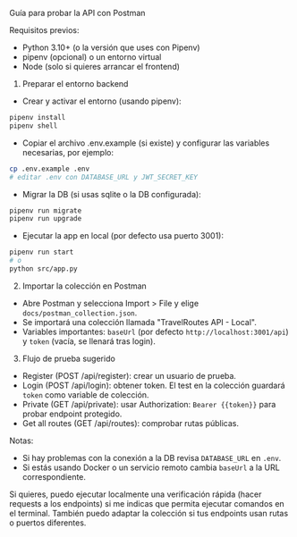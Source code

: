 Guía para probar la API con Postman

Requisitos previos:
- Python 3.10+ (o la versión que uses con Pipenv)
- pipenv (opcional) o un entorno virtual
- Node (solo si quieres arrancar el frontend)

1) Preparar el entorno backend

- Crear y activar el entorno (usando pipenv):

```bash
pipenv install
pipenv shell
```

- Copiar el archivo .env.example (si existe) y configurar las variables necesarias, por ejemplo:

```bash
cp .env.example .env
# editar .env con DATABASE_URL y JWT_SECRET_KEY
```

- Migrar la DB (si usas sqlite o la DB configurada):

```bash
pipenv run migrate
pipenv run upgrade
```

- Ejecutar la app en local (por defecto usa puerto 3001):

```bash
pipenv run start
# o
python src/app.py
```

2) Importar la colección en Postman

- Abre Postman y selecciona Import > File y elige `docs/postman_collection.json`.
- Se importará una colección llamada "TravelRoutes API - Local".
- Variables importantes: `baseUrl` (por defecto `http://localhost:3001/api`) y `token` (vacía, se llenará tras login).

3) Flujo de prueba sugerido

- Register (POST /api/register): crear un usuario de prueba.
- Login (POST /api/login): obtener token. El test en la colección guardará `token` como variable de colección.
- Private (GET /api/private): usar Authorization: `Bearer {{token}}` para probar endpoint protegido.
- Get all routes (GET /api/routes): comprobar rutas públicas.

Notas:
- Si hay problemas con la conexión a la DB revisa `DATABASE_URL` en `.env`.
- Si estás usando Docker o un servicio remoto cambia `baseUrl` a la URL correspondiente.

Si quieres, puedo ejecutar localmente una verificación rápida (hacer requests a los endpoints) si me indicas que permita ejecutar comandos en el terminal. También puedo adaptar la colección si tus endpoints usan rutas o puertos diferentes.